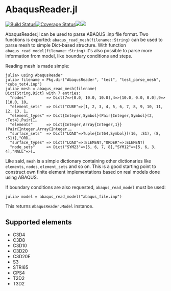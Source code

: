 # AbaqusReader.jl

[![Build Status](https://travis-ci.org/JuliaFEM/AbaqusReader.jl.svg?branch=master)](https://travis-ci.org/JuliaFEM/AbaqusReader.jl)[![Coverage Status](https://coveralls.io/repos/github/JuliaFEM/AbaqusReader.jl/badge.svg?branch=master)](https://coveralls.io/github/JuliaFEM/AbaqusReader.jl?branch=master)[![](https://img.shields.io/badge/docs-stable-blue.svg)](https://juliafem.github.io/AbaqusReader.jl/stable)[![](https://img.shields.io/badge/docs-latest-blue.svg)](https://juliafem.github.io/AbaqusReader.jl/latest)

AbaqusReader.jl can be used to parse ABAQUS .inp file format. Two functions is exported:
`abaqus_read_mesh(filename::String)` can be used to parse mesh to simple Dict-based structure.
With function `abaqus_read_model(filename::String)` it's also possible to parse more information
from model, like boundary conditions and steps.

Reading mesh is made simple:
```
julia> using AbaqusReader
julia> filename = Pkg.dir("AbaqusReader", "test", "test_parse_mesh", "cube_tet4.inp")
julia> mesh = abaqus_read_mesh(filename)
Dict{String,Dict} with 7 entries:
  "nodes"         => Dict(7=>[0.0, 10.0, 10.0],4=>[10.0, 0.0, 0.0],9=>[10.0, 10…
  "element_sets"  => Dict("CUBE"=>[1, 2, 3, 4, 5, 6, 7, 8, 9, 10, 11, 12, 13, 1…
  "element_types" => Dict{Integer,Symbol}(Pair{Integer,Symbol}(2, :Tet4),Pair{I…
  "elements"      => Dict{Integer,Array{Integer,1}}(Pair{Integer,Array{Integer,…
  "surface_sets"  => Dict("LOAD"=>Tuple{Int64,Symbol}[(16, :S1), (8, :S1)],"ORD…
  "surface_types" => Dict("LOAD"=>:ELEMENT,"ORDER"=>:ELEMENT)
  "node_sets"     => Dict("SYM23"=>[5, 6, 7, 8],"SYM12"=>[5, 6, 3, 4],"NALL"=>[…
```

Like said, `mesh` is a simple dictionary containing other dictionaries like
`elements`, `nodes`, `element_sets` and so on. This is a good  starting point to
construct own finite element implementations based on real models done using ABAQUS.

If boundary conditions are also requested, `abaqus_read_model` must be used:
```
julia> model = abaqus_read_model("abaqus_file.inp")
```

This returns `AbaqusReader.Model` instance.

## Supported elements

- C3D4
- C3D8
- C3D10
- C3D20
- C3D20E
- S3
- STRI65
- CPS4
- T2D2
- T3D2
